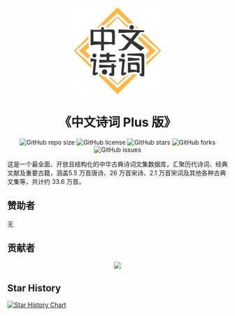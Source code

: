 <p align="center">
    <img src="./public/images/logo.png" alt="logo" style="height: 200px; width:200px;"/>
</p>

<h1 align="center">《中文诗词 Plus 版》</h1>

<div align="center">

![GitHub repo size](https://img.shields.io/github/repo-size/ethanbox/chinese-poetry-plus)
![GitHub license](https://img.shields.io/github/license/ethanbox/chinese-poetry-plus)
![GitHub stars](https://img.shields.io/github/stars/ethanbox/chinese-poetry-plus?style=social)
![GitHub forks](https://img.shields.io/github/forks/ethanbox/chinese-poetry-plus?style=social)
![GitHub issues](https://img.shields.io/github/issues/ethanbox/chinese-poetry-plus)

</div>

这是一个最全面、开放且结构化的中华古典诗词文集数据库，汇聚历代诗词、经典文献及重要古籍，涵盖5.5 万首唐诗、26 万首宋诗、2.1 万首宋词及其他各种古典文集等，共计约 33.6 万首。

## 赞助者

无

## 贡献者

<div align="center">
    <a href="https://github.com/ethanbox/chinese-poetry-plus/graphs/contributors">
        <img src="https://contrib.rocks/image?repo=ethanbox/chinese-poetry-plus" />
    </a>
</div>


## Star History

[![Star History Chart](https://api.star-history.com/svg?repos=ethanbox/chinese-poetry-plus&type=Date)](https://www.star-history.com/#ethanbox/chinese-poetry-plus&Date)